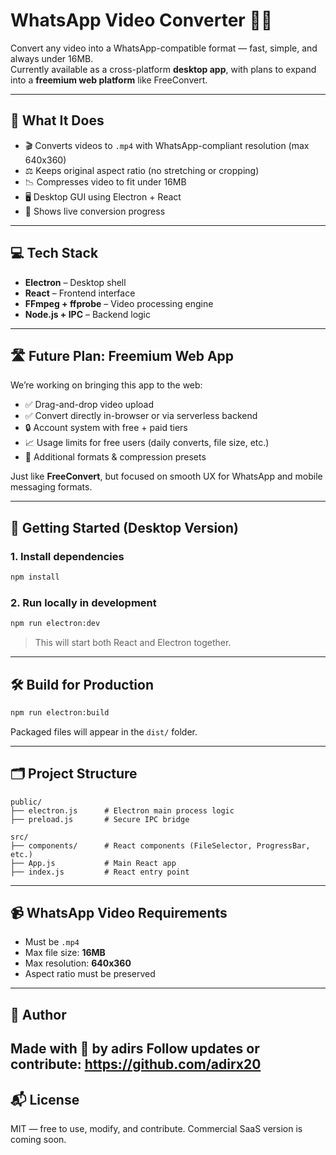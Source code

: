 # WhatsApp Video Converter 📱🎥

Convert any video into a WhatsApp-compatible format — fast, simple, and always under 16MB.  
Currently available as a cross-platform **desktop app**, with plans to expand into a **freemium web platform** like FreeConvert.

---

## 🚀 What It Does

- 🎬 Converts videos to `.mp4` with WhatsApp-compliant resolution (max 640x360)
- ⚖️ Keeps original aspect ratio (no stretching or cropping)
- 📉 Compresses video to fit under 16MB
- 🖥 Desktop GUI using Electron + React
- 🔄 Shows live conversion progress

---

## 💻 Tech Stack

- **Electron** – Desktop shell
- **React** – Frontend interface
- **FFmpeg + ffprobe** – Video processing engine
- **Node.js + IPC** – Backend logic

---

## 🛣 Future Plan: Freemium Web App

We’re working on bringing this app to the web:
- ✅ Drag-and-drop video upload
- ✅ Convert directly in-browser or via serverless backend
- 🔒 Account system with free + paid tiers
- 📈 Usage limits for free users (daily converts, file size, etc.)
- 🧩 Additional formats & compression presets

Just like **FreeConvert**, but focused on smooth UX for WhatsApp and mobile messaging formats.

---

## 🧪 Getting Started (Desktop Version)

### 1. Install dependencies
```bash
npm install
```

### 2. Run locally in development
```bash
npm run electron:dev
```

> This will start both React and Electron together.

---

## 🛠 Build for Production

```bash
npm run electron:build
```

Packaged files will appear in the `dist/` folder.

---

## 🗂 Project Structure

```
public/
├── electron.js      # Electron main process logic
├── preload.js       # Secure IPC bridge

src/
├── components/      # React components (FileSelector, ProgressBar, etc.)
├── App.js           # Main React app
├── index.js         # React entry point
```

---

## 📹 WhatsApp Video Requirements

- Must be `.mp4`
- Max file size: **16MB**
- Max resolution: **640x360**
- Aspect ratio must be preserved

---

## 🧠 Author

Made with 💚 by adirs
Follow updates or contribute: https://github.com/adirx20
---

## 📬 License

MIT — free to use, modify, and contribute. Commercial SaaS version is coming soon.
